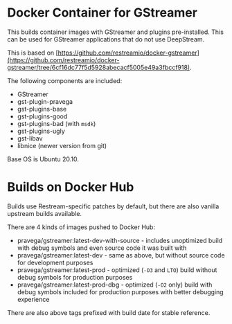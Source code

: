 # Docker Container for GStreamer

This builds container images with GStreamer and plugins pre-installed. This can be used for GStreamer applications that do not use DeepStream.

This is based on [https://github.com/restreamio/docker-gstreamer](https://github.com/restreamio/docker-gstreamer/tree/6cf16dc77f5d5928abecacf5005e49a3fbccf918).

The following components are included:

- GStreamer
- gst-plugin-pravega
- gst-plugins-base
- gst-plugins-good
- gst-plugins-bad (with `msdk`)
- gst-plugins-ugly
- gst-libav
- libnice (newer version from git)

Base OS is Ubuntu 20.10.

# Builds on Docker Hub

Builds use Restream-specific patches by default, but there are also vanilla upstream builds available.

There are 4 kinds of images pushed to Docker Hub:

* pravega/gstreamer:latest-dev-with-source - includes unoptimized build with debug symbols and even source code it was built with
* pravega/gstreamer:latest-dev - same as above, but without source code for development purposes
* pravega/gstreamer:latest-prod - optimized (`-O3` and `LTO`) build without debug symbols for production purposes
* pravega/gstreamer:latest-prod-dbg - optimized (`-O2` only) build with debug symbols included for production purposes with better debugging experience

There are also above tags prefixed with build date for stable reference.
